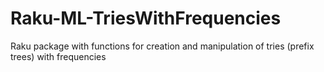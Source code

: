 # Raku-ML-TriesWithFrequencies
Raku package with functions for creation and manipulation of tries (prefix trees) with frequencies
